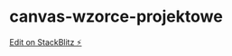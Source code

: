 # canvas-wzorce-projektowe

[Edit on StackBlitz ⚡️](https://stackblitz.com/edit/canvas-wzorce-projektowe)